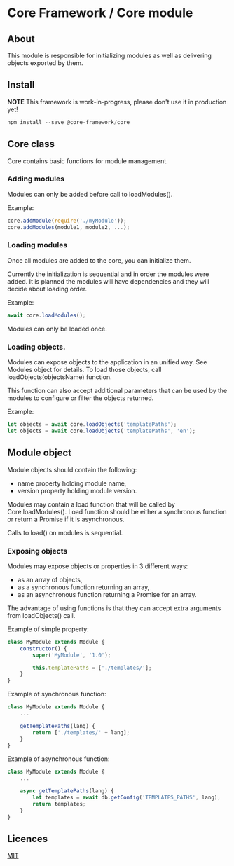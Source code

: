 Core Framework / Core module
============================

About
-----

This module is responsible for initializing modules as well as
delivering objects exported by them.


Install
-------

**NOTE** This framework is work-in-progress, please don't use it in production yet!

```js
npm install --save @core-framework/core
```


Core class
----------

Core contains basic functions for module management.


### Adding modules

Modules can only be added before call to loadModules().

Example:

```js
core.addModule(require('./myModule'));
core.addModules(module1, module2, ...);
```


### Loading modules

Once all modules are added to the core, you can initialize them.

Currently the initialization is sequential and in order the modules
were added. It is planned the modules will have dependencies and they
will decide about loading order.

Example:

```js
await core.loadModules();
```

Modules can only be loaded once.


### Loading objects.

Modules can expose objects to the application in an unified way.
See Modules object for details. To load those objects, call
loadObjects(objectsName) function.

This function can also accept additional parameters that can be used
by the modules to configure or filter the objects returned.

Example:

```js
let objects = await core.loadObjects('templatePaths');
let objects = await core.loadObjects('templatePaths', 'en');
```


Module object
-------------

Module objects should contain the following:

- name property holding module name,
- version property holding module version.

Modules may contain a load function that will be called by
Core.loadModules(). Load function should be either a synchronous
function or return a Promise if it is asynchronous.

Calls to load() on modules is sequential.


### Exposing objects

Modules may expose objects or properties in 3 different ways:

- as an array of objects,
- as a synchronous function returning an array,
- as an asynchronous function returning a Promise for an array.

The advantage of using functions is that they can accept extra arguments
from loadObjects() call.

Example of simple property:

```js
class MyModule extends Module {
    constructor() {
        super('MyModule', '1.0');

        this.templatePaths = ['./templates/'];
    }
}
```

Example of synchronous function:

```js
class MyModule extends Module {
    ...

    getTemplatePaths(lang) {
        return ['./templates/' + lang];
    }
}
```

Example of asynchronous function:

```js
class MyModule extends Module {
    ...

    async getTemplatePaths(lang) {
        let templates = await db.getConfig('TEMPLATES_PATHS', lang);
        return templates;
    }
}
```


Licences
--------

[MIT](LICENSE)
